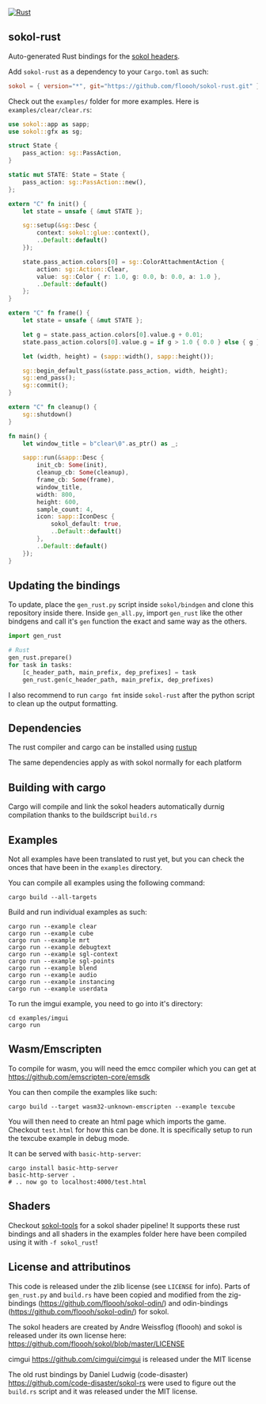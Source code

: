 [![Rust](https://github.com/floooh/sokol-rust/actions/workflows/main.yml/badge.svg)](https://github.com/floooh/sokol-rust/actions/workflows/main.yml)

## sokol-rust
Auto-generated Rust bindings for the [sokol headers](https://github.com/floooh/sokol).

Add `sokol-rust` as a dependency to your `Cargo.toml` as such:
```toml
sokol = { version="*", git="https://github.com/floooh/sokol-rust.git" }
```

Check out the `examples/` folder for more examples. Here is `examples/clear/clear.rs`:
```rust
use sokol::app as sapp;
use sokol::gfx as sg;

struct State {
    pass_action: sg::PassAction,
}

static mut STATE: State = State {
    pass_action: sg::PassAction::new(),
};

extern "C" fn init() {
    let state = unsafe { &mut STATE };

    sg::setup(&sg::Desc {
        context: sokol::glue::context(),
        ..Default::default()
    });

    state.pass_action.colors[0] = sg::ColorAttachmentAction {
        action: sg::Action::Clear,
        value: sg::Color { r: 1.0, g: 0.0, b: 0.0, a: 1.0 },
        ..Default::default()
    };
}

extern "C" fn frame() {
    let state = unsafe { &mut STATE };

    let g = state.pass_action.colors[0].value.g + 0.01;
    state.pass_action.colors[0].value.g = if g > 1.0 { 0.0 } else { g };

    let (width, height) = (sapp::width(), sapp::height());

    sg::begin_default_pass(&state.pass_action, width, height);
    sg::end_pass();
    sg::commit();
}

extern "C" fn cleanup() {
    sg::shutdown()
}

fn main() {
    let window_title = b"clear\0".as_ptr() as _;

    sapp::run(&sapp::Desc {
        init_cb: Some(init),
        cleanup_cb: Some(cleanup),
        frame_cb: Some(frame),
        window_title,
        width: 800,
        height: 600,
        sample_count: 4,
        icon: sapp::IconDesc {
            sokol_default: true,
            ..Default::default()
        },
        ..Default::default()
    });
}
```

## Updating the bindings
To update, place the `gen_rust.py` script inside `sokol/bindgen` and clone this repository inside there. 
Inside `gen_all.py`, import `gen_rust` like the other bindgens and call it's `gen` function the exact and
same way as the others.

```python
import gen_rust

# Rust
gen_rust.prepare()
for task in tasks:
    [c_header_path, main_prefix, dep_prefixes] = task
    gen_rust.gen(c_header_path, main_prefix, dep_prefixes)
```

I also recommend to run `cargo fmt` inside `sokol-rust` after the python script to clean up the output formatting.

## Dependencies
The rust compiler and cargo can be installed using [rustup](https://rustup.rs/)

The same dependencies apply as with sokol normally for each platform 

## Building with cargo
Cargo will compile and link the sokol headers automatically durnig compilation thanks to the buildscript `build.rs`

## Examples
Not all examples have been translated to rust yet, but you can check the onces that have been in the `examples` directory.

You can compile all examples using the following command:
```console
cargo build --all-targets
```

Build and run individual examples as such:
```console
cargo run --example clear
cargo run --example cube
cargo run --example mrt
cargo run --example debugtext
cargo run --example sgl-context
cargo run --example sgl-points
cargo run --example blend
cargo run --example audio
cargo run --example instancing
cargo run --example userdata
```

To run the imgui example, you need to go into it's directory:
```console
cd examples/imgui
cargo run
```

## Wasm/Emscripten
To compile for wasm, you will need the emcc compiler which you can get at https://github.com/emscripten-core/emsdk

You can then compile the examples like such:

```console
cargo build --target wasm32-unknown-emscripten --example texcube
```

You will then need to create an html page which imports the game. Checkout `test.html` for how this can be done. It is specifically setup to
run the texcube example in debug mode.

It can be served with `basic-http-server`:
```console
cargo install basic-http-server
basic-http-server .
# .. now go to localhost:4000/test.html
```

## Shaders
Checkout [sokol-tools](https://github.com/floooh/sokol-tools) for a sokol shader pipeline! It supports these rust bindings and all shaders in the examples folder
here have been compiled using it with `-f sokol_rust`!

## License and attributinos
This code is released under the zlib license (see `LICENSE` for info). Parts of `gen_rust.py` and `build.rs` have been copied and modified from
the zig-bindings (https://github.com/floooh/sokol-odin/) and odin-bindings (https://github.com/floooh/sokol-odin/) for sokol.

The sokol headers are created by Andre Weissflog (floooh) and sokol is released under its own license here: https://github.com/floooh/sokol/blob/master/LICENSE

cimgui https://github.com/cimgui/cimgui is released under the MIT license

The old rust bindings by Daniel Ludwig (code-disaster) https://github.com/code-disaster/sokol-rs were used to figure out the `build.rs` script and it was released under the MIT license.
